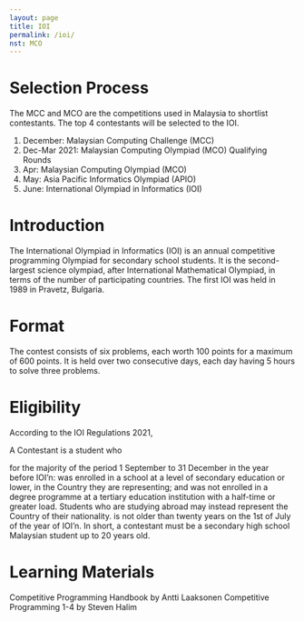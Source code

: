 ```yaml
---
layout: page
title: IOI
permalink: /ioi/
nst: MCO
---
```


# Selection Process
The MCC and MCO are the competitions used in Malaysia to shortlist contestants. The top 4 contestants will be selected to the IOI.

1. December: Malaysian Computing Challenge (MCC)
2. Dec-Mar 2021: Malaysian Computing Olympiad (MCO) Qualifying Rounds
3. Apr: Malaysian Computing Olympiad (MCO)
4. May: Asia Pacific Informatics Olympiad (APIO)
5. June: International Olympiad in Informatics (IOI)

# Introduction
The International Olympiad in Informatics (IOI) is an annual competitive programming Olympiad for secondary school students. It is the second-largest science olympiad, after International Mathematical Olympiad, in terms of the number of participating countries. The first IOI was held in 1989 in Pravetz, Bulgaria.

# Format
The contest consists of six problems, each worth 100 points for a maximum of 600 points. It is held over two consecutive days, each day having 5 hours to solve three problems.

# Eligibility
According to the IOI Regulations 2021,

A Contestant is a student who

for the majority of the period 1 September to 31 December in the year before IOI’n: was enrolled in a school at a level of secondary education or lower, in the Country they are representing; and was not enrolled in a degree programme at a tertiary education institution with a half-time or greater load. Students who are studying abroad may instead represent the Country of their nationality.
is not older than twenty years on the 1st of July of the year of IOI’n.
In short, a contestant must be a secondary high school Malaysian student up to 20 years old.

# Learning Materials
Competitive Programming Handbook by Antti Laaksonen
Competitive Programming 1-4 by Steven Halim